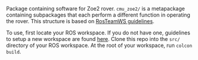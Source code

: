 Package containing software for Zoe2 rover. `cmu_zoe2/` is a metapackage containing subpackages that each perform a different function  in operating the rover. This structure is based on [RosTeamWS guidelines](https://rtw.stoglrobotics.de/master/guidelines/robot_package_structure.html).

To use, first locate your ROS workspace. If you do not have one, guidelines to setup a new workspace are found [here](https://rtw.stoglrobotics.de/master/use-cases/operating_system/create_setup_workspace.html). Clone this repo into the `src/` directory of your ROS workspace. At the root of your workspace, run `colcon build`. 